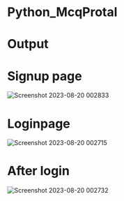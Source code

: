 # Python_McqProtal
# Output
# Signup page
![Screenshot 2023-08-20 002833](https://github.com/Biswaranjansahoo96/Python_McqProtal/assets/126255979/f2bb26dc-df81-4710-ba14-d830c9cd731a)
# Loginpage
![Screenshot 2023-08-20 002715](https://github.com/Biswaranjansahoo96/Python_McqProtal/assets/126255979/921ba786-5e1e-4415-ad08-aeeded99101d)
# After login
![Screenshot 2023-08-20 002732](https://github.com/Biswaranjansahoo96/Python_McqProtal/assets/126255979/5aa6590a-2e2c-4333-b148-453cd6c82f87)
